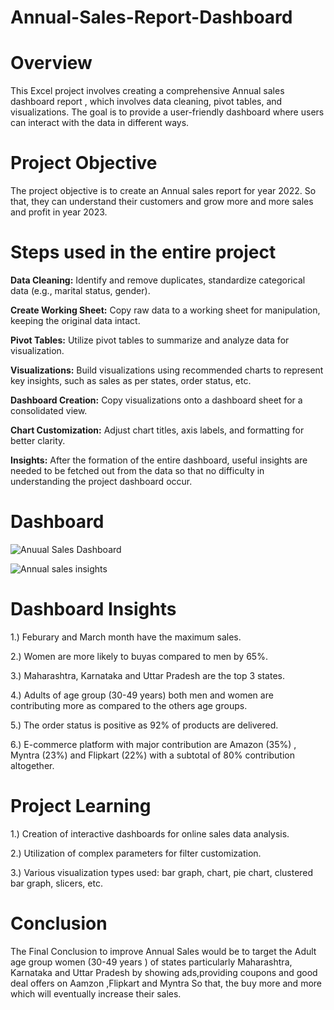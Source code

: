 # Annual-Sales-Report-Dashboard

# Overview

This Excel project involves creating a comprehensive Annual sales dashboard  report , which involves data cleaning, pivot tables, and visualizations. The goal is to provide a user-friendly dashboard where users can interact with the data in different ways.


# Project Objective

The project objective is to create an Annual sales report for year 2022. So that, they can understand their customers and grow more and more sales and profit in year 2023.


# Steps used in the entire project

**Data Cleaning:** Identify and remove duplicates, standardize categorical data (e.g., marital status, gender).

**Create Working Sheet:** Copy raw data to a working sheet for manipulation, keeping the original data intact.

**Pivot Tables:** Utilize pivot tables to summarize and analyze data for visualization.

**Visualizations:** Build visualizations using recommended charts to represent key insights, such as sales as per states, order status, etc.

**Dashboard Creation:** Copy visualizations onto a dashboard sheet for a consolidated view.

**Chart Customization:** Adjust chart titles, axis labels, and formatting for better clarity.

**Insights:** After the formation of the entire dashboard, useful insights are needed to be fetched out from the data so that no difficulty in understanding the project dashboard occur.



# Dashboard 

 ![Anuual Sales Dashboard ](https://github.com/Kgithub0601/Annual-Sales-Report-Dashboard/assets/171867353/d6652272-0dc8-4381-8dd5-4e072c05caa8)

![Annual sales insights](https://github.com/Kgithub0601/Annual-Sales-Report-Dashboard/assets/171867353/332a44c0-597b-4bcc-83a2-c01feae0be16)



# Dashboard Insights


1.)  Feburary and March month have the maximum sales.

2.)  Women are more likely to buyas compared to men by 65%.

3.)  Maharashtra, Karnataka and Uttar Pradesh are the top 3 states.

4.)  Adults of age group (30-49 years) both men and women are contributing more as compared to the others age groups.

5.)  The order status is positive as 92% of products are delivered.

6.)  E-commerce platform with major contribution are Amazon (35%) , Myntra (23%) and Flipkart (22%) with a subtotal of 80% contribution altogether.


# Project Learning 


1.)  Creation of interactive dashboards for online sales data analysis.

2.)  Utilization of complex parameters for filter customization.

3.)  Various visualization types used: bar graph, chart, pie chart, clustered bar graph, slicers, etc.


# Conclusion 
 
The Final Conclusion to improve Annual Sales would be to target the Adult age group women (30-49 years ) of states particularly Maharashtra, Karnataka and Uttar Pradesh by showing ads,providing coupons and good deal offers on Aamzon ,Flipkart and Myntra So that, the buy more and more which will eventually increase their sales.








